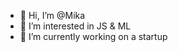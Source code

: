 - 👋 Hi, I’m @Mika
- 👀 I’m interested in JS & ML
- 🌱 I’m currently working on a startup

<!---
Mikaayel/Mikaayel is a ✨ special ✨ repository because its `README.md` (this file) appears on your GitHub profile.
You can click the Preview link to take a look at your changes.
--->

